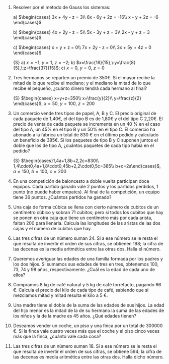 1.  Resolver por el método de Gauss los sistemas:

    a)  $\begin{cases}  3x + 4y - z = 3\\  6x - 6y + 2z = -16\\  x - y + 2z = -6 \end{cases}$

    b)  $\begin{cases}  4x + 2y - z = 5\\  5x - 3y + z = 3\\  2x - y + z = 3 \end{cases}$

    c)  $\begin{cases}  x + y + z = 0\\  7x + 2y - z = 0\\  3x + 5y + 4z = 0 \end{cases}$

    {S} a) $x=-1,\:y=1,\:z=-2$; b)
    $x=\frac{16}{15},\:y=\frac{8}{5},\:z=\frac{37}{15}$; c)
    $x=0,\:y=0,\:z=0$

2.  Tres hermanos se reparten un premio de 350€. Si el mayor recibe la
    mitad de lo que recibe el mediano; y el mediano la mitad de lo que
    recibe el pequeño, ¿cuánto dinero tendrá cada hermano al final?

    {S}
    $\begin{cases}  x+y+z=350\\ x=\frac{y}{2}\\ y=\frac{z}{2}  \end{cases}$,
    $x=50,\:y=100,\:z=200$

3.  Un comercio vende tres tipos de papel, A, B y C. El precio original
    de cada paquete de 1,40€, el del tipo B es de 1,80€ y el del tipo C
    2,20€. El precio de venta de cada paquete se incrementa en un 40 %
    en el caso del tipo A, un 45% en el tipo B y un 50% en el tipo C. El
    comercio ha abonado a la fábrica un total de 830 € en el último
    pedido y calculado un beneficio de 385€. Si los paquetes de tipo B y
    C suponen juntos el doble que los de tipo A, ¿cuántos paquetes de
    cada tipo había en el pedido?

    {S}
    $\begin{cases}1,4a+1,8b+2,2c=830\\ 1,4\cdot0,4a+1,8\cdot0,45b+2,2\cdot0,5c=385\\ b+c=2a\end{cases}$,
    $a=150,\:b=100,\:c=200$

4.  En una competición de baloncesto a doble vuelta participan doce
    equipos. Cada partido ganado vale 2 puntos y los partidos perdidos,
    1 punto (no puede haber empates). Al final de la competición, un
    equipo tiene 36 puntos. ¿Cuántos partidos ha ganado?

5.  Una caja de forma cúbica se llena con cierto número de cubitos de un
    centímetro cúbico y sobran 71 cubitos; pero si todos los cubitos que
    hay se ponen en otra caja que tiene un centímetro más por cada
    arista, faltan 200 para llenarla. Calcula las longitudes de las
    aristas de las dos cajas y el número de cubitos que hay.

6.  Las tres cifras de un número suman 24. Si a ese número se le resta
    el que resulta de invertir el orden de sus cifras, se obtienen 198;
    la cifra de las decenas es la media aritmética entre las otras dos.
    Halla el número.

7.  Queremos averiguar las edades de una familia formada por los padres
    y los dos hijos. Si sumamos sus edades de tres en tres, obtenemos
    100, 73, 74 y 98 años, respectivamente. ¿Cuál es la edad de cada uno
    de ellos?

8.  Compramos 8 kg de café natural y 5 kg de café torrefacto, pagando 66
    €. Calcula el precio del kilo de cada tipo de café, sabiendo que si
    mezclamos mitad y mitad resulta el kilo a 5 €.

9.  Una madre tiene el doble de la suma de las edades de sus hijos. La
    edad del hijo menor es la mitad de la de su hermano.la suma de las
    edades de los niños y la de la madre es 45 años. ¿Qué edades tienen?

10. Deseamos vender un coche, un piso y una finca por un total de 300000
    €. Si la finca vale cuatro veces más que el coche y el piso cinco
    veces más que la finca, ¿cuánto vale cada cosa?

11. Las tres cifras de un número suman 18. Si a ese número se le resta
    el que resulta de invertir el orden de sus cifras, se obtiene 594;
    la cifra de las decenas es media aritmética entre las otras dos.
    Halla dicho número.
